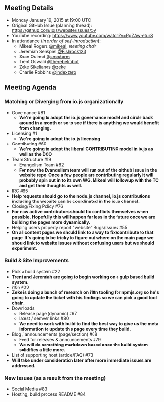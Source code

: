 ## Meeting Details
- Monday January 19, 2015 at 19:00 UTC
- Original GitHub Issue (planning thread): https://github.com/iojs/website/issues/59
- YouTube recording: https://www.youtube.com/watch?v=RgZAw-etur8
- In attendance (_in order of self-introduction_):
  * Mikeal Rogers [@mikeal](https://github.com/mikeal), _meeting chair_
  * Jeremiah Senkpiel [@Fishrock123](https://github.com/Fishrock123)
  * Sean Ouimet [@snostorm](https://github.com/snostorm)
  * Trent Oswald [@therebelrobot](https://github.com/therebelrobot)
  * Zeke Sikelianos [@zeke](https://github.com/zeke)
  * Charlie Robbins [@indexzero](https://github.com/indexzero)

## Meeting Agenda
### Matching or Diverging from io.js organizationally
* Governance #81
  * **We're going to adopt the io.js governance model and circle back around in a month or so to see if there is anything we would benefit from changing.**
* Licensing #1
  * **We're going to adopt the io.js licensing**
* Contributing #69
  * **We're going to adopt the liberal CONTRIBUTING model in io.js as well as the DCO**
* Team Structure #19
  * Evangelism Team #82
   * **For now the Evangelism team will run out of the github issue in the website repo. Once a few people are contributing regularly it will probably spin out in to its own WG. Mikeal will followup with the TC and get their thoughts as well.**
* IRC #65
 * **Help requests should go to the node.js channel, io.js contributions including the website can be coordinated in the io.js channel.**
* Closing/Fixing Policy #76
 * **For now active contributors should fix conflicts themselves when possible. Hopefully this will happen far less in the future once we are building the pages more dynamically.**
* Helping users properly report "website" Bugs/Issues #55
 * **On all content pages we should link to a way to fix/contribute to that page. It's going to be tricky to figure out where on the main page we should link to website issues without confusing users but we should experiment.**

### Build & Site Improvements
* Pick a build system #22
 * **Trent and Jeremiah are going to begin working on a gulp based build system.**
* i18n #33
 * **Zeke is doing a bunch of research on i18n tooling for npmjs.org so he's going to update the ticket with his findings so we can pick a good tool chain.**
* Downloads
  * Release page (dynamic) #67
  * latest / semver links #80
   * **We need to work with build to find the best way to give us the meta information to update this page every time they build.**
* Blog / announcements (page/section) #68
  * Feed for releases & announcements #79
   * **We will do something markdown based once the build system solidifies a little more.**
* List of supporting host (article/FAQ) #73
 * **Will take under consideration later after more immediate issues are addressed.**

### New issues (as a result from the meeting)
* Social Media #83
* Hosting, build process README #84

